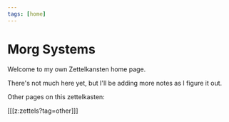 ```yaml
---
tags: [home]
---
```


# Morg Systems

Welcome to my own Zettelkansten home page.

There's not much here yet, but I'll be adding more notes as I figure it out.

Other pages on this zettelkasten:

[[[z:zettels?tag=other]]]
